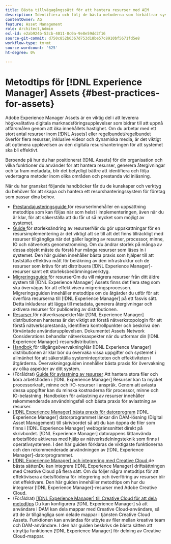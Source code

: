 ```yaml
---
title: Bästa tillvägagångssätt för att hantera resurser med AEM
description: Identifiera och följ de bästa metoderna som förbättrar systemstabilitet och prestanda vid inläsning, beroende på [!DNL Experience Manager] resursdriftsättning och funktioner som används för att importera och bearbeta resurser.
contentOwner: AG
feature: Asset Management
role: Architect,Admin
exl-id: e2ab924b-53cb-4011-8c0a-9e8e59dd2f16
source-git-commit: d750c852b6367d753d18be57c8910bf5671fd5e8
workflow-type: tm+mt
source-wordcount: '625'
ht-degree: 0%

---
```


# Metodtips för [!DNL Experience Manager] Assets {#best-practices-for-assets}

Adobe Experience Manager Assets är en viktig del i att leverera högkvalitativa digitala marknadsföringsupplevelser som bidrar till att uppnå affärsmålen genom att öka innehållets hastighet. Om du arbetar med ett stort antal resurser inom [!DNL Assets] eller regelbundet/regelbundet överför flera resurser, inklusive videor och dynamiska media, är det viktigt att optimera upplevelsen av den digitala resurshanteringen för att systemet ska bli effektivt.

Beroende på hur du har positionerat [!DNL Assets] för din organisation och vilka funktioner du använder för att hantera resurser, generera återgivningar och ta fram metadata, blir det betydligt bättre att identifiera och följa vedertagna metoder inom olika områden och prestanda vid inläsning.

När du har granskat följande handböcker får du de kunskaper och verktyg du behöver för att skapa och hantera ett resurshanteringssystem för företag som passar dina behov.

* [Prestandajusteringsguide ](performance-tuning-guidelines.md)
för resurserInnehåller en uppsättning metodtips som kan följas när som helst i implementeringen, även när du är klar, för att säkerställa att du får ut så mycket som möjligt av systemet.
* [Guide ](assets-sizing-guide.md)
för storleksändring av resurserNär du gör uppskattningar för en resursimplementering är det viktigt att se till att det finns tillräckligt med resurser tillgängliga när det gäller lagring av resurser, processor, minne, IO och nätverkets genomströmning. Om du ändrar storlek på många av dessa objekt måste du förstå hur många resurser som läses in i systemet. Den här guiden innehåller bästa praxis som hjälper till att fastställa effektiva mått för beräkning av den infrastruktur och de resurser som krävs för att distribuera [!DNL Experience Manager]-resurser samt ett storleksbedömningsverktyg.
* [Migreringsguide ](assets-migration-guide.md)
för resurserOm du vill migrera resurser från ditt äldre system till  [!DNL Experience Manager] Assets finns det flera steg som ska övervägas för att effektivisera migreringsprocessen. Migreringsguiden innehåller metodtips om de åtgärder du utför för att överföra resurserna till [!DNL Experience Manager] på ett fasvis sätt. Detta inkluderar att lägga till metadata, generera återgivningar och aktivera resurser för publicering av distributionen.
* [Resurser ](assets-network-considerations.md)
för nätverksaspekterNär  [!DNL Experience Manager] distributionen hanteras är det viktigt att förstå nätverkstopologin för att förstå nätverksprestanda, identifiera kontrollpunkter och beskriva den förväntade användarupplevelsen. Dokumentet Assets Network Considerations behandlar nätverksaspekter när du utformar din [!DNL Experience Manager]-resursdistribution.
* [Handbok ](assets-monitoring-best-practices.md)
för tillgångsövervakningNär  [!DNL Experience Manager] distributionen är klar bör du övervaka vissa uppgifter och systemet i allmänhet för att säkerställa systemintegriteten och effektiviteten i åtgärderna. Övervakningsguiden innehåller bästa praxis för övervakning av olika aspekter av ditt system.
* (Föråldrat) [Guide för avlastning av resurser](assets-offloading-best-practices.md)
Att hantera stora filer och köra arbetsflöden i [!DNL Experience Manager] Resurser kan ta mycket processorkraft, minne och I/O-resurser i anspråk. Genom att avlasta dessa uppgifter kan du minska kostnaderna för processor, minne och IO-belastning. Handboken för avlastning av resurser innehåller rekommenderade användningsfall och bästa praxis för avlastning av resurser.
* [[!DNL Experience Manager] bästa praxis för datorprogram](https://helpx.adobe.com/experience-manager/desktop-app/aem-desktop-app-best-practices.html)
   [!DNL Experience Manager] datorprogrammet länkar din DAM-lösning (Digital Asset Management) till skrivbordet så att du kan öppna de filer som finns i  [!DNL Experience Manager] webbgränssnittet direkt på skrivbordet. [!DNL Experience Manager] datorappens lättanvända arbetsflöde aktiveras med hjälp av nätverksdelningsteknik som finns i operativsystemen. I den här guiden förklaras de viktigaste funktionerna och den rekommenderade användningen av [!DNL Experience Manager]-datorprogrammet.
* [[!DNL Experience Manager] och integrering med Creative Cloud ](aem-cc-integration-best-practices.md)
de bästa sättenDu kan integrera  [!DNL Experience Manager] driftsättningen med Creative Cloud på flera sätt. Om du följer några metodtips för att effektivisera arbetsflödena för integrering och överföring av resurser blir det effektivare. Den här guiden innehåller metodtips om hur du integrerar [!DNL Experience Manager]-resurser med Adobe Creative Cloud.
* (Föråldrat) [[!DNL Experience Manager] till Creative Cloud för att dela metodtips](aem-cc-folder-sharing-best-practices.md)
Du kan konfigurera [!DNL Experience Manager] så att användare i DAM kan dela mappar med Creative Cloud-användare, så att de är tillgängliga som delade mappar i tjänsten Creative Cloud Assets. Funktionen kan användas för utbyte av filer mellan kreativa team och DAM-användare. I den här guiden beskrivs de bästa sätten att utnyttja funktionen [!DNL Experience Manager] för delning av Creative Cloud-mappar.
